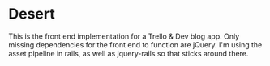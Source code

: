 # Desert

This is the front end implementation for a Trello & Dev blog app. Only missing dependencies for the front end to function are jQuery. I'm using the asset pipeline in rails, as well as jquery-rails so that sticks around there.